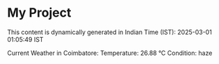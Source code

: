 # My Project

This content is dynamically generated in Indian Time (IST): 2025-03-01 01:05:49 IST


Current Weather in Coimbatore:
Temperature: 26.88 °C
Condition: haze
